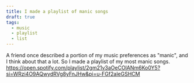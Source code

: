 ```yaml
---
title: I made a playlist of manic songs
draft: true
tags:
  - music
  - playlist
  - list
---
```

A friend once described a portion of my music preferences as "manic", and I think about that a lot. So I made a playlist of my most manic songs. 
https://open.spotify.com/playlist/2gm21v3aOeCOlANm6Ko0Y5?si=WRzi4O9AQwydRVg8yFnJHw&pi=u-FGf2aleGSHCM